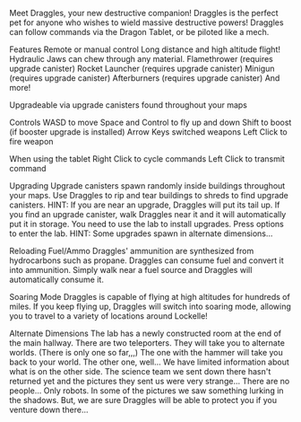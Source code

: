 Meet Draggles, your new destructive companion!
Draggles is the perfect pet for anyone who wishes to wield massive destructive powers!
Draggles can follow commands via the Dragon Tablet, or be piloted like a mech.

Features
Remote or manual control
Long distance and high altitude flight!
Hydraulic Jaws can chew through any material.
Flamethrower (requires upgrade canister)
Rocket Launcher (requires upgrade canister)
Minigun (requires upgrade canister)
Afterburners (requires upgrade canister)
And more!

Upgradeable via upgrade canisters found throughout your maps

Controls
WASD to move
Space and Control to fly up and down
Shift to boost (if booster upgrade is installed)
Arrow Keys switched weapons
Left Click to fire weapon

When using the tablet
Right Click to cycle commands
Left Click to transmit command

Upgrading
Upgrade canisters spawn randomly inside buildings throughout your maps.
Use Draggles to rip and tear buildings to shreds to find upgrade canisters.
HINT: If you are near an upgrade, Draggles will put its tail up.
If you find an upgrade canister, walk Draggles near it and it will automatically put it in storage.
You need to use the lab to install upgrades. Press options to enter the lab.
HINT: Some upgrades spawn in alternate dimensions...

Reloading Fuel/Ammo
Draggles' ammunition are synthesized from hydrocarbons such as propane. Draggles can consume fuel and convert it into ammunition.
Simply walk near a fuel source and Draggles will automatically consume it.

Soaring Mode
Draggles is capable of flying at high altitudes for hundreds of miles.
If you keep flying up, Draggles will switch into soaring mode, allowing you to travel to a variety of locations around Lockelle!

Alternate Dimensions
The lab has a newly constructed room at the end of the main hallway.
There are two teleporters. They will take you to alternate worlds. (There is only one so far,,,)
The one with the hammer will take you back to your world.
The other one, well... We have limited information about what is on the other side.
The science team we sent down there hasn't returned yet and the pictures they sent us were very strange...
There are no people... Only robots. In some of the pictures we saw something lurking in the shadows.
But, we are sure Draggles will be able to protect you if you venture down there...
